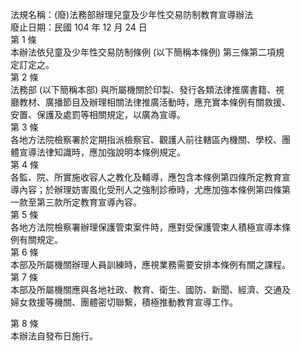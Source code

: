 法規名稱：(廢)法務部辦理兒童及少年性交易防制教育宣導辦法  
廢止日期：民國 104 年 12 月 24 日  
第 1 條  
本辦法依兒童及少年性交易防制條例 (以下簡稱本條例) 第三條第二項規  
定訂定之。  
第 2 條  
法務部 (以下簡稱本部) 與所屬機關於印製、發行各類法律推廣書籍、視  
廳教材、廣播節目及辦理相關法律推廣活動時，應充實本條例有關救援、  
安置、保護及處罰等相關規定，以廣為宣導。  
第 3 條  
各地方法院檢察署於定期指派檢察官、觀護人前往轄區內機關、學校、團  
體宣導法律知識時，應加強說明本條例規定。  
第 4 條  
各監、院、所實施收容人之教化及輔導，應包含本條例第四條所定教育宣  
導內容；於辦理妨害風化受刑人之強制診療時，尤應加強本條例第四條第  
一款至第三款所定教育宣導內容。  
第 5 條  
各地方法院檢察署辦理保護管束案件時，應對受保護管束人積極宣導本條  
例有關規定。  
第 6 條  
本部及所屬機關辦理人員訓練時，應視業務需要安排本條例有關之課程。  
第 7 條  
本部及所屬機關應與各地社政、教育、衛生、國防、新聞、經濟、交通及  
婦女救援等機關、團體密切聯繫，積極推動教育宣導工作。  


第 8 條  
本辦法自發布日施行。  



